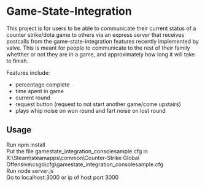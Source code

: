 # Game-State-Integration

This project is for users to be able to communicate their current status of a counter strike/dota game to others via an express server that receives postcalls from the game-state-integration features recently implemented by valve. This is meant for people to communicate to the rest of their family whetther or not they are in a game, and approximately how long it will take to finish.

Features include:
- percentage complete
- time spent in game
- current round
- request button (request to not start another game/come upstairs)
- plays whip noise on won round and fart noise on lost round

## Usage
Run npm install<br>
Put the file gamestate_integration_consolesample.cfg in X:\Steam\steamapps\common\Counter-Strike Global Offensive\csgo\cfg\gamestate_integration_consolesample.cfg <br>
Run node server.js<br>
Go to localhost:3000 or ip of host port 3000
